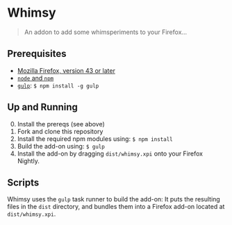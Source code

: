 # Whimsy
> An addon to add some whimsperiments to your Firefox…

## Prerequisites

- [Mozilla Firefox, version 43 or later](https://www.mozilla.org/en-US/firefox/nightly/)
- [`node` and `npm`](https://nodejs.org/)
- [`gulp`](http://gulpjs.com/): `$ npm install -g gulp`

## Up and Running

0. Install the prereqs (see above)
1. Fork and clone this repository
2. Install the required npm modules using: `$ npm install`
3. Build the add-on using: `$ gulp`
4. Install the add-on by dragging `dist/whimsy.xpi` onto your Firefox Nightly.

## Scripts

Whimsy uses the `gulp` task runner to build the add-on:
It puts the resulting files in the `dist` directory, and bundles them into a Firefox add-on located at `dist/whimsy.xpi`.
